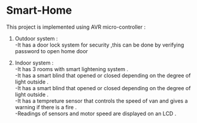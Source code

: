 # Smart-Home
This project is implemented using AVR micro-controller :

1. Outdoor system :  
-It has a door lock system for security ,this can be done by verifying password to open home door 


2. Indoor system :  
-It has 3 rooms with smart lightening system .  
-It has a smart blind that opened or closed depending on the degree of light outside .  
-It has a smart blind that opened or closed depending on the degree of light outside .  
-It has a tempreture sensor that controls the speed of van and gives a warning if there is a fire .  
-Readings of sensors and motor speed are displayed on an LCD .




